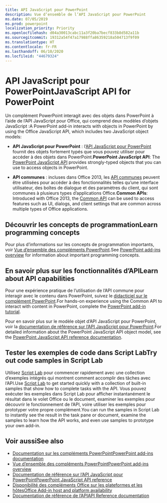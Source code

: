 ```yaml
---
title: API JavaScript pour PowerPoint
description: Vue d’ensemble de l’API JavaScript pour PowerPoint
ms.date: 07/05/2019
ms.prod: powerpoint
localization_priority: Priority
ms.openlocfilehash: d04a30013cabc11a3f20ba7becf833b8d582a11b
ms.sourcegitcommit: 19312a54f47a17988ffa86359218a504713f9f09
ms.translationtype: HT
ms.contentlocale: fr-FR
ms.lasthandoff: 06/10/2020
ms.locfileid: "44679324"
---
```

# <a name="javascript-api-for-powerpoint"></a><span data-ttu-id="d4f50-103">API JavaScript pour PowerPoint</span><span class="sxs-lookup"><span data-stu-id="d4f50-103">JavaScript API for PowerPoint</span></span>

<span data-ttu-id="d4f50-104">Un complément PowerPoint interagit avec des objets dans PowerPoint à l’aide de l’API JavaScript pour Office, qui comprend deux modèles d’objets JavaScript :</span><span class="sxs-lookup"><span data-stu-id="d4f50-104">A PowerPoint add-in interacts with objects in PowerPoint by using the Office JavaScript API, which includes two JavaScript object models:</span></span>

* <span data-ttu-id="d4f50-105">**API JavaScript pour PowerPoint** : l’[API JavaScript pour PowerPoint](/javascript/api/powerpoint) fournit des objets fortement typés que vous pouvez utiliser pour accéder à des objets dans PowerPoint.</span><span class="sxs-lookup"><span data-stu-id="d4f50-105">**PowerPoint JavaScript API**: The [PowerPoint JavaScript API](/javascript/api/powerpoint) provides strongly-typed objects that you can use to access objects in PowerPoint.</span></span>

* <span data-ttu-id="d4f50-106">**API communes** : incluses dans Office 2013, les [API communes](/javascript/api/office) peuvent être utilisées pour accéder à des fonctionnalités telles qu’une interface utilisateur, des boîtes de dialogue et des paramètres du client, qui sont communes à plusieurs types d’applications Office.</span><span class="sxs-lookup"><span data-stu-id="d4f50-106">**Common APIs**: Introduced with Office 2013, the [Common API](/javascript/api/office) can be used to access features such as UI, dialogs, and client settings that are common across multiple types of Office applications.</span></span>

## <a name="learn-programming-concepts"></a><span data-ttu-id="d4f50-107">Découvrir les concepts de programmation</span><span class="sxs-lookup"><span data-stu-id="d4f50-107">Learn programming concepts</span></span>

<span data-ttu-id="d4f50-108">Pour plus d’informations sur les concepts de programmation importants, voir [Vue d’ensemble des compléments PowerPoint](../../powerpoint/powerpoint-add-ins.md).</span><span class="sxs-lookup"><span data-stu-id="d4f50-108">See [PowerPoint add-ins overview](../../powerpoint/powerpoint-add-ins.md) for information about important programming concepts.</span></span>

## <a name="learn-about-api-capabilities"></a><span data-ttu-id="d4f50-109">En savoir plus sur les fonctionnalités d’API</span><span class="sxs-lookup"><span data-stu-id="d4f50-109">Learn about API capabilities</span></span>

<span data-ttu-id="d4f50-110">Pour une expérience pratique de l’utilisation de l’API commune pour interagir avec le contenu dans PowerPoint, suivez le [didacticiel sur le complément PowerPoint](../../tutorials/powerpoint-tutorial.md).</span><span class="sxs-lookup"><span data-stu-id="d4f50-110">For hands-on experience using the Common API to interact with content in PowerPoint, complete the [PowerPoint add-in tutorial](../../tutorials/powerpoint-tutorial.md).</span></span>

<span data-ttu-id="d4f50-111">Pour en savoir plus sur le modèle objet d’API JavaScript pour PowerPoint, voir la [documentation de référence sur l’API JavaScript pour PowerPoint](/javascript/api/powerpoint).</span><span class="sxs-lookup"><span data-stu-id="d4f50-111">For detailed information about the PowerPoint JavaScript API object model, see the [PowerPoint JavaScript API reference documentation](/javascript/api/powerpoint).</span></span>

## <a name="try-out-code-samples-in-script-lab"></a><span data-ttu-id="d4f50-112">Tester les exemples de code dans Script Lab</span><span class="sxs-lookup"><span data-stu-id="d4f50-112">Try out code samples in Script Lab</span></span>

<span data-ttu-id="d4f50-113">Utilisez [Script Lab](../../overview/explore-with-script-lab.md) pour commencer rapidement avec une collection d’exemples intégrés qui montrent comment accomplir des tâches avec l’API.</span><span class="sxs-lookup"><span data-stu-id="d4f50-113">Use [Script Lab](../../overview/explore-with-script-lab.md) to get started quickly with a collection of built-in samples that show how to complete tasks with the API.</span></span> <span data-ttu-id="d4f50-114">Vous pouvez exécuter les exemples dans Script Lab pour afficher instantanément le résultat dans le volet Office ou le document, examiner les exemples pour découvrir le fonctionnement de l’API, voire utiliser les exemples pour prototyper votre propre complément.</span><span class="sxs-lookup"><span data-stu-id="d4f50-114">You can run the samples in Script Lab to instantly see the result in the task pane or document, examine the samples to learn how the API works, and even use samples to prototype your own add-in.</span></span>

## <a name="see-also"></a><span data-ttu-id="d4f50-115">Voir aussi</span><span class="sxs-lookup"><span data-stu-id="d4f50-115">See also</span></span>

- [<span data-ttu-id="d4f50-116">Documentation sur les compléments PowerPoint</span><span class="sxs-lookup"><span data-stu-id="d4f50-116">PowerPoint add-ins documentation</span></span>](../../powerpoint/index.yml)
- [<span data-ttu-id="d4f50-117">Vue d’ensemble des compléments PowerPoint</span><span class="sxs-lookup"><span data-stu-id="d4f50-117">PowerPoint add-ins overview</span></span>](../../powerpoint/powerpoint-add-ins.md)
- [<span data-ttu-id="d4f50-118">Documentation de référence sur l’API JavaScript pour PowerPoint</span><span class="sxs-lookup"><span data-stu-id="d4f50-118">PowerPoint JavaScript API reference</span></span>](/javascript/api/powerpoint)
- [<span data-ttu-id="d4f50-119">Disponibilité des compléments Office sur les plateformes et les hôtes</span><span class="sxs-lookup"><span data-stu-id="d4f50-119">Office Add-in host and platform availability</span></span>](../../overview/office-add-in-availability.md)
- [<span data-ttu-id="d4f50-120">Documentation de référence de l’API</span><span class="sxs-lookup"><span data-stu-id="d4f50-120">API Reference documentation</span></span>](../javascript-api-for-office.md)
